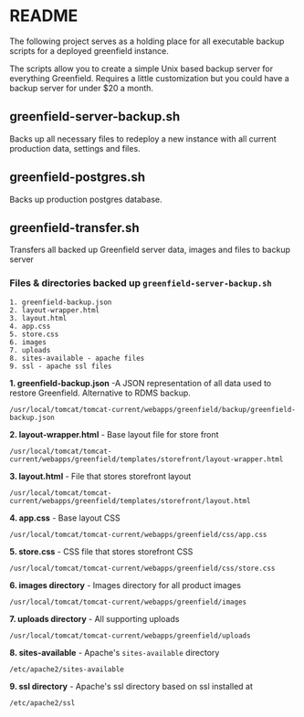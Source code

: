 # README

The following project serves as a holding place for all executable backup scripts for a deployed greenfield instance.

The scripts allow you to create a simple Unix based backup server for everything Greenfield. Requires a little customization but you could have a backup server for under $20 a month.


## greenfield-server-backup.sh

Backs up all necessary files to redeploy a new instance with all current production data, settings and files.


## greenfield-postgres.sh

Backs up production postgres database.


## greenfield-transfer.sh

Transfers all backed up Greenfield server data, images and files to backup server






### Files & directories backed up `greenfield-server-backup.sh`
	
	1. greenfield-backup.json
	2. layout-wrapper.html
	3. layout.html
	4. app.css
	5. store.css
	6. images
	7. uploads
	8. sites-available - apache files
	9. ssl - apache ssl files


**1. greenfield-backup.json** -A JSON representation of all data used to restore Greenfield. Alternative to RDMS backup.

`/usr/local/tomcat/tomcat-current/webapps/greenfield/backup/greenfield-backup.json` 



**2. layout-wrapper.html** - Base layout file for store front

`/usr/local/tomcat/tomcat-current/webapps/greenfield/templates/storefront/layout-wrapper.html`



**3. layout.html** - File that stores storefront layout

`/usr/local/tomcat/tomcat-current/webapps/greenfield/templates/storefront/layout.html`



**4. app.css** - Base layout CSS

`/usr/local/tomcat/tomcat-current/webapps/greenfield/css/app.css`



**5. store.css** - CSS file that stores storefront CSS

`/usr/local/tomcat/tomcat-current/webapps/greenfield/css/store.css`



**6. images directory** - Images directory for all product images

`/usr/local/tomcat/tomcat-current/webapps/greenfield/images`



**7. uploads directory** - All supporting uploads

`/usr/local/tomcat/tomcat-current/webapps/greenfield/uploads`



**8. sites-available** - Apache's `sites-available` directory

`/etc/apache2/sites-available`


**9. ssl directory** - Apache's ssl directory based on ssl installed at 

`/etc/apache2/ssl`








